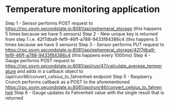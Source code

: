 # Temperature monitoring application



Step 1 - Sensor performs POST request to https://rpc.ssvm.secondstate.io:8081/api/ephemeral_storage (this happens 5 times because we have 5 sensors)
Step 2 - New unique key is returned from step 1 i.e. 42f7dba9-fef9-46ff-a788-9433f84386c4 (this happens 5 times because we have 5 sensors)
Step 3 - Sensor performs PUT request to https://rpc.ssvm.secondstate.io:8081/api/ephemeral_storage/42f7dba9-fef9-46ff-a788-9433f84386c4 (this happens every 1000ms)
Step 4 - Gauge performs POST request to https://rpc.ssvm.secondstate.io:8081/api/run/47/calculate_average_temperature and adds in a callback object to /api/run/46/convert_celsius_to_fahrenheit endpoint
Step 5 - Raspberry Crunch performs callback as a POST to the aforementioned https://rpc.ssvm.secondstate.io:8081/api/run/46/convert_celsius_to_fahrenheit
Step 6 - Gauge updates its Fahrenheit value with the single result that is returned
